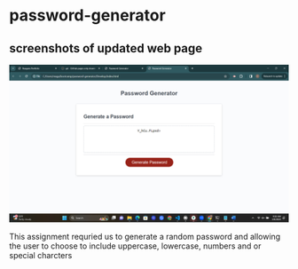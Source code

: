 # password-generator
## screenshots of updated web page
![Alt text](<images/Screenshot (4).png>)


This assignment requried us to generate a random password and allowing the user to choose to include uppercase, lowercase, numbers and or special charcters